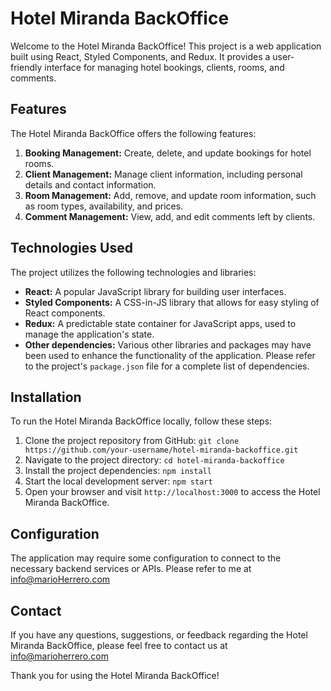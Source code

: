 # Hotel Miranda BackOffice

Welcome to the Hotel Miranda BackOffice! This project is a web application built using React, Styled Components, and Redux. It provides a user-friendly interface for managing hotel bookings, clients, rooms, and comments.

## Features

The Hotel Miranda BackOffice offers the following features:

1. **Booking Management:** Create, delete, and update bookings for hotel rooms.
2. **Client Management:** Manage client information, including personal details and contact information.
3. **Room Management:** Add, remove, and update room information, such as room types, availability, and prices.
4. **Comment Management:** View, add, and edit comments left by clients.

## Technologies Used

The project utilizes the following technologies and libraries:

- **React:** A popular JavaScript library for building user interfaces.
- **Styled Components:** A CSS-in-JS library that allows for easy styling of React components.
- **Redux:** A predictable state container for JavaScript apps, used to manage the application's state.
- **Other dependencies:** Various other libraries and packages may have been used to enhance the functionality of the application. Please refer to the project's `package.json` file for a complete list of dependencies.

## Installation

To run the Hotel Miranda BackOffice locally, follow these steps:

1. Clone the project repository from GitHub: `git clone https://github.com/your-username/hotel-miranda-backoffice.git`
2. Navigate to the project directory: `cd hotel-miranda-backoffice`
3. Install the project dependencies: `npm install`
4. Start the local development server: `npm start`
5. Open your browser and visit `http://localhost:3000` to access the Hotel Miranda BackOffice.

## Configuration

The application may require some configuration to connect to the necessary backend services or APIs. Please refer to me at info@marioHerrero.com

## Contact

If you have any questions, suggestions, or feedback regarding the Hotel Miranda BackOffice, please feel free to contact us at info@marioherrero.com

Thank you for using the Hotel Miranda BackOffice!